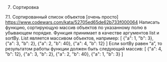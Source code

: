 7. Сортировка

7.1. Сортированный список объектов [очень просто]
https://www.codewars.com/kata/52705ed65de62b733f000064
Написать функцию, сортирующую массив объектов по указанному полю в убывающем
порядке. Функция принимает в качестве аргументов list и sortBy. List является
массивом объектов, например:
[
{"a": 1, "b": 3},
{"a": 3, "b": 2},
{"a": 2, "b": 40},
{"a": 4, "b": 12}
]
Если sortBy равен “a”, то результатом работы функции должен быть следующий
массив:
[
{"a": 4, "b": 12},
{"a": 3, "b": 2},
{"a": 2, "b": 40},
{"a": 1, "b": 3}
]
